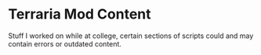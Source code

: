 # Terraria Mod Content
Stuff I worked on while at college, certain sections of scripts could and may contain errors or outdated content.
